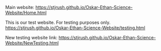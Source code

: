 Main website:
https://stjrush.github.io/Oskar-Ethan-Science-Website/Home.html

This is our test website. For testing purposes only.
https://stjrush.github.io/Oskar-Ethan-Science-Website/testing.html

New testing website link:
https://stjrush.github.io/Oskar-Ethan-Science-Website/NewTesting.html
